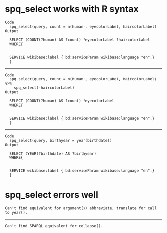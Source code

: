 # spq_select works with R syntax

    Code
      spq_select(query, count = n(human), eyecolorLabel, haircolorLabel)
    Output
      
      SELECT (COUNT(?human) AS ?count) ?eyecolorLabel ?haircolorLabel
      WHERE{
      
      
      SERVICE wikibase:label { bd:serviceParam wikibase:language "en".}
      }
      

---

    Code
      spq_select(query, count = n(human), eyecolorLabel, haircolorLabel) %>%
        spq_select(-haircolorLabel)
    Output
      
      SELECT (COUNT(?human) AS ?count) ?eyecolorLabel
      WHERE{
      
      
      SERVICE wikibase:label { bd:serviceParam wikibase:language "en".}
      }
      

---

    Code
      spq_select(query, birthyear = year(birthdate))
    Output
      
      SELECT (YEAR(?birthdate) AS ?birthyear)
      WHERE{
      
      
      SERVICE wikibase:label { bd:serviceParam wikibase:language "en".}
      }
      

# spq_select errors well

    Can't find equivalent for argument(s) abbreviate, translate for call to year().

---

    Can't find SPARQL equivalent for collapse().

